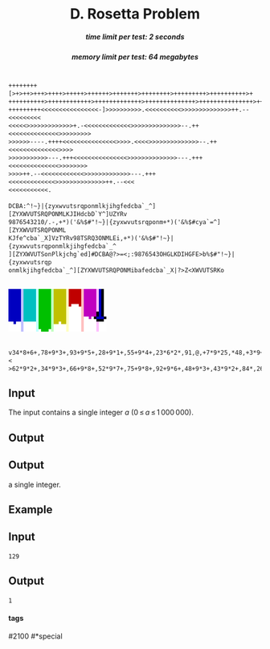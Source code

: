 <h1 style='text-align: center;'> D. Rosetta Problem</h1>

<h5 style='text-align: center;'>time limit per test: 2 seconds</h5>
<h5 style='text-align: center;'>memory limit per test: 64 megabytes</h5>


```
  
++++++++[>+>++>+++>++++>+++++>++++++>+++++++>++++++++>+++++++++>++++++++++>+
++++++++++>++++++++++++>+++++++++++++>++++++++++++++>+++++++++++++++>+++++++
+++++++++<<<<<<<<<<<<<<<<-]>>>>>>>>>>.<<<<<<<<<<>>>>>>>>>>>>>>++.--<<<<<<<<<
<<<<<>>>>>>>>>>>>>+.-<<<<<<<<<<<<<>>>>>>>>>>>>>>--.++<<<<<<<<<<<<<<>>>>>>>>>
>>>>>>----.++++<<<<<<<<<<<<<<<>>>>.<<<<>>>>>>>>>>>>>>--.++<<<<<<<<<<<<<<>>>>
>>>>>>>>>>>---.+++<<<<<<<<<<<<<<<>>>>>>>>>>>>>>---.+++<<<<<<<<<<<<<<>>>>>>>>
>>>>++.--<<<<<<<<<<<<>>>>>>>>>>>>>---.+++<<<<<<<<<<<<<>>>>>>>>>>>>>>++.--<<<
<<<<<<<<<<<.

DCBA:^!~}|{zyxwvutsrqponmlkjihgfedcba`_^][ZYXWVUTSRQPONMLKJIHdcbD`Y^]UZYRv
9876543210/.-,+*)('&%$#"!~}|{zyxwvutsrqponm+*)('&%$#cya`=^][ZYXWVUTSRQPONML
KJfe^cba`_X]VzTYRv98TSRQ3ONMLEi,+*)('&%$#"!~}|{zyxwvutsrqponmlkjihgfedcba`_^
][ZYXWVUTSonPlkjchg`ed]#DCBA@?>=<;:9876543OHGLKDIHGFE>b%$#"!~}|{zyxwvutsrqp
onmlkjihgfedcba`_^][ZYXWVUTSRQPONMibafedcba`_X|?>Z<XWVUTSRKo
  

```
 ![](images/37db5e66e1a913bef2e164b948a63322e16dda69.png)


```
  
v34*8+6+,78+9*3+,93+9*5+,28+9*1+,55+9*4+,23*6*2*,91,@,+7*9*25,*48,+3*9+38,+<
>62*9*2+,34*9*3+,66+9*8+,52*9*7+,75+9*8+,92+9*6+,48+9*3+,43*9*2+,84*,26*9*3^  

```
## Input

The input contains a single integer *a* (0 ≤ *a* ≤ 1 000 000).

## Output

## Output

 a single integer.

## Example

## Input


```
129  

```
## Output


```
1  

```


#### tags 

#2100 #*special 